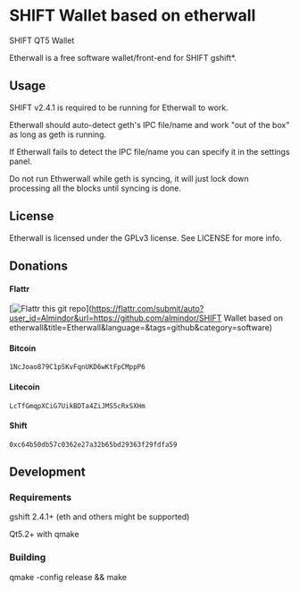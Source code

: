 # SHIFT Wallet based on etherwall

SHIFT QT5 Wallet

Etherwall is a free software wallet/front-end for SHIFT gshift*.

## Usage

SHIFT v2.4.1 is required to be running for Etherwall to work.

Etherwall should auto-detect geth's IPC file/name and work "out of the box" as long as geth is running.

If Etherwall fails to detect the IPC file/name you can specify it in the settings panel.

Do not run Ethwerwall while geth is syncing, it will just lock down processing all the blocks until syncing is done.

## License

Etherwall is licensed under the GPLv3 license. See LICENSE for more info.

## Donations

#### Flattr
[![Flattr this git repo](http://api.flattr.com/button/flattr-badge-large.png)](https://flattr.com/submit/auto?user_id=Almindor&url=https://github.com/almindor/SHIFT Wallet based on etherwall&title=Etherwall&language=&tags=github&category=software)

#### Bitcoin
`1NcJoao879C1pSKvFqnUKD6wKtFpCMppP6`

#### Litecoin
`LcTfGmqpXCiG7UikBDTa4ZiJMS5cRxSXHm`

#### Shift
`0xc64b50db57c0362e27a32b65bd29363f29fdfa59`

## Development

### Requirements

gshift 2.4.1+ (eth and others might be supported)

Qt5.2+ with qmake

### Building

qmake -config release && make
